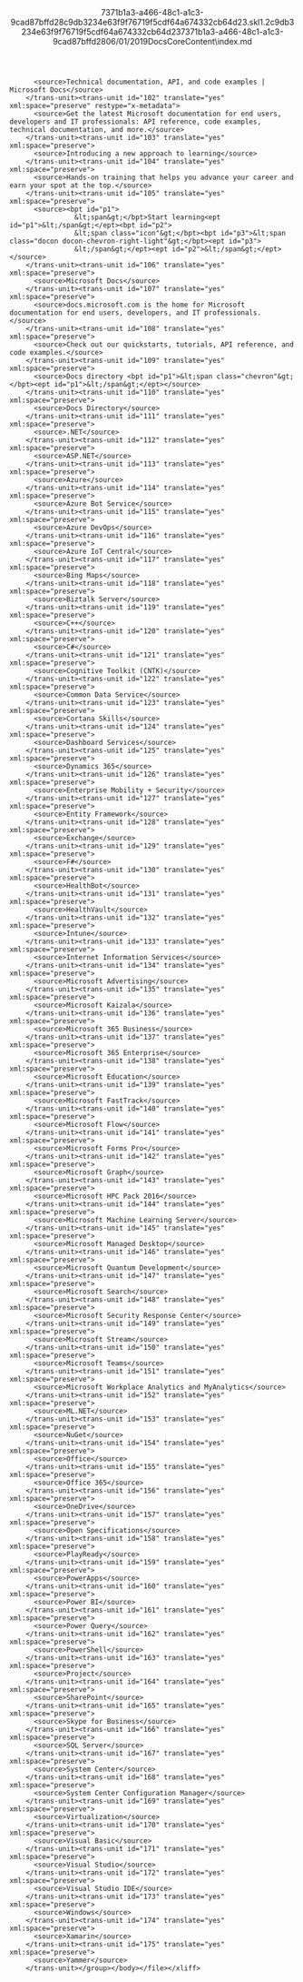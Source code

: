 <?xml version="1.0"?><xliff version="1.2" xmlns="urn:oasis:names:tc:xliff:document:1.2" xmlns:xsi="http://www.w3.org/2001/XMLSchema-instance" xsi:schemaLocation="urn:oasis:names:tc:xliff:document:1.2 xliff-core-1.2-transitional.xsd"><file datatype="xml" original="index.md" source-language="en-US" target-language="en-US"><header><tool tool-id="mdxliff" tool-name="mdxliff" tool-version="1.0-9879e0b" tool-company="Microsoft" /><xliffext:skl_file_name xmlns:xliffext="urn:microsoft:content:schema:xliffextensions">7371b1a3-a466-48c1-a1c3-9cad87bffd28c9db3234e63f9f76719f5cdf64a674332cb64d23.skl</xliffext:skl_file_name><xliffext:version xmlns:xliffext="urn:microsoft:content:schema:xliffextensions">1.2</xliffext:version><xliffext:ms.openlocfilehash xmlns:xliffext="urn:microsoft:content:schema:xliffextensions">c9db3234e63f9f76719f5cdf64a674332cb64d23</xliffext:ms.openlocfilehash><xliffext:ms.sourcegitcommit xmlns:xliffext="urn:microsoft:content:schema:xliffextensions">7371b1a3-a466-48c1-a1c3-9cad87bffd28</xliffext:ms.sourcegitcommit><xliffext:ms.lasthandoff xmlns:xliffext="urn:microsoft:content:schema:xliffextensions">06/01/2019</xliffext:ms.lasthandoff><xliffext:ms.openlocfilepath xmlns:xliffext="urn:microsoft:content:schema:xliffextensions">DocsCoreContent\index.md</xliffext:ms.openlocfilepath></header><body><group id="content" extype="content"><trans-unit id="101" translate="yes" xml:space="preserve" restype="x-metadata">
          <source>Technical documentation, API, and code examples | Microsoft Docs</source>
        </trans-unit><trans-unit id="102" translate="yes" xml:space="preserve" restype="x-metadata">
          <source>Get the latest Microsoft documentation for end users, developers and IT professionals: API reference, code examples, technical documentation, and more.</source>
        </trans-unit><trans-unit id="103" translate="yes" xml:space="preserve">
          <source>Introducing a new approach to learning</source>
        </trans-unit><trans-unit id="104" translate="yes" xml:space="preserve">
          <source>Hands-on training that helps you advance your career and earn your spot at the top.</source>
        </trans-unit><trans-unit id="105" translate="yes" xml:space="preserve">
          <source><bpt id="p1">
                    &lt;span&gt;</bpt>Start learning<ept id="p1">&lt;/span&gt;</ept><bpt id="p2">
                    &lt;span class="icon"&gt;</bpt><bpt id="p3">&lt;span class="docon docon-chevron-right-light"&gt;</bpt><ept id="p3">
                    &lt;/span&gt;</ept><ept id="p2">&lt;/span&gt;</ept></source>
        </trans-unit><trans-unit id="106" translate="yes" xml:space="preserve">
          <source>Microsoft Docs</source>
        </trans-unit><trans-unit id="107" translate="yes" xml:space="preserve">
          <source>docs.microsoft.com is the home for Microsoft documentation for end users, developers, and IT professionals.</source>
        </trans-unit><trans-unit id="108" translate="yes" xml:space="preserve">
          <source>Check out our quickstarts, tutorials, API reference, and code examples.</source>
        </trans-unit><trans-unit id="109" translate="yes" xml:space="preserve">
          <source>Docs directory <bpt id="p1">&lt;span class="chevron"&gt;</bpt><ept id="p1">&lt;/span&gt;</ept></source>
        </trans-unit><trans-unit id="110" translate="yes" xml:space="preserve">
          <source>Docs Directory</source>
        </trans-unit><trans-unit id="111" translate="yes" xml:space="preserve">
          <source>.NET</source>
        </trans-unit><trans-unit id="112" translate="yes" xml:space="preserve">
          <source>ASP.NET</source>
        </trans-unit><trans-unit id="113" translate="yes" xml:space="preserve">
          <source>Azure</source>
        </trans-unit><trans-unit id="114" translate="yes" xml:space="preserve">
          <source>Azure Bot Service</source>
        </trans-unit><trans-unit id="115" translate="yes" xml:space="preserve">
          <source>Azure DevOps</source>
        </trans-unit><trans-unit id="116" translate="yes" xml:space="preserve">
          <source>Azure IoT Central</source>
        </trans-unit><trans-unit id="117" translate="yes" xml:space="preserve">
          <source>Bing Maps</source>
        </trans-unit><trans-unit id="118" translate="yes" xml:space="preserve">
          <source>Biztalk Server</source>
        </trans-unit><trans-unit id="119" translate="yes" xml:space="preserve">
          <source>C++</source>
        </trans-unit><trans-unit id="120" translate="yes" xml:space="preserve">
          <source>C#</source>
        </trans-unit><trans-unit id="121" translate="yes" xml:space="preserve">
          <source>Cognitive Toolkit (CNTK)</source>
        </trans-unit><trans-unit id="122" translate="yes" xml:space="preserve">
          <source>Common Data Service</source>
        </trans-unit><trans-unit id="123" translate="yes" xml:space="preserve">
          <source>Cortana Skills</source>
        </trans-unit><trans-unit id="124" translate="yes" xml:space="preserve">
          <source>Dashboard Services</source>
        </trans-unit><trans-unit id="125" translate="yes" xml:space="preserve">
          <source>Dynamics 365</source>
        </trans-unit><trans-unit id="126" translate="yes" xml:space="preserve">
          <source>Enterprise Mobility + Security</source>
        </trans-unit><trans-unit id="127" translate="yes" xml:space="preserve">
          <source>Entity Framework</source>
        </trans-unit><trans-unit id="128" translate="yes" xml:space="preserve">
          <source>Exchange</source>
        </trans-unit><trans-unit id="129" translate="yes" xml:space="preserve">
          <source>F#</source>
        </trans-unit><trans-unit id="130" translate="yes" xml:space="preserve">
          <source>HealthBot</source>
        </trans-unit><trans-unit id="131" translate="yes" xml:space="preserve">
          <source>HealthVault</source>
        </trans-unit><trans-unit id="132" translate="yes" xml:space="preserve">
          <source>Intune</source>
        </trans-unit><trans-unit id="133" translate="yes" xml:space="preserve">
          <source>Internet Information Services</source>
        </trans-unit><trans-unit id="134" translate="yes" xml:space="preserve">
          <source>Microsoft Advertising</source>
        </trans-unit><trans-unit id="135" translate="yes" xml:space="preserve">
          <source>Microsoft Kaizala</source>
        </trans-unit><trans-unit id="136" translate="yes" xml:space="preserve">
          <source>Microsoft 365 Business</source>
        </trans-unit><trans-unit id="137" translate="yes" xml:space="preserve">
          <source>Microsoft 365 Enterprise</source>
        </trans-unit><trans-unit id="138" translate="yes" xml:space="preserve">
          <source>Microsoft Education</source>
        </trans-unit><trans-unit id="139" translate="yes" xml:space="preserve">
          <source>Microsoft FastTrack</source>
        </trans-unit><trans-unit id="140" translate="yes" xml:space="preserve">
          <source>Microsoft Flow</source>
        </trans-unit><trans-unit id="141" translate="yes" xml:space="preserve">
          <source>Microsoft Forms Pro</source>
        </trans-unit><trans-unit id="142" translate="yes" xml:space="preserve">
          <source>Microsoft Graph</source>
        </trans-unit><trans-unit id="143" translate="yes" xml:space="preserve">
          <source>Microsoft HPC Pack 2016</source>
        </trans-unit><trans-unit id="144" translate="yes" xml:space="preserve">
          <source>Microsoft Machine Learning Server</source>
        </trans-unit><trans-unit id="145" translate="yes" xml:space="preserve">
          <source>Microsoft Managed Desktop</source>
        </trans-unit><trans-unit id="146" translate="yes" xml:space="preserve">
          <source>Microsoft Quantum Development</source>
        </trans-unit><trans-unit id="147" translate="yes" xml:space="preserve">
          <source>Microsoft Search</source>
        </trans-unit><trans-unit id="148" translate="yes" xml:space="preserve">
          <source>Microsoft Security Response Center</source>
        </trans-unit><trans-unit id="149" translate="yes" xml:space="preserve">
          <source>Microsoft Stream</source>
        </trans-unit><trans-unit id="150" translate="yes" xml:space="preserve">
          <source>Microsoft Teams</source>
        </trans-unit><trans-unit id="151" translate="yes" xml:space="preserve">
          <source>Microsoft Workplace Analytics and MyAnalytics</source>
        </trans-unit><trans-unit id="152" translate="yes" xml:space="preserve">
          <source>ML.NET</source>
        </trans-unit><trans-unit id="153" translate="yes" xml:space="preserve">
          <source>NuGet</source>
        </trans-unit><trans-unit id="154" translate="yes" xml:space="preserve">
          <source>Office</source>
        </trans-unit><trans-unit id="155" translate="yes" xml:space="preserve">
          <source>Office 365</source>
        </trans-unit><trans-unit id="156" translate="yes" xml:space="preserve">
          <source>OneDrive</source>
        </trans-unit><trans-unit id="157" translate="yes" xml:space="preserve">
          <source>Open Specifications</source>
        </trans-unit><trans-unit id="158" translate="yes" xml:space="preserve">
          <source>PlayReady</source>
        </trans-unit><trans-unit id="159" translate="yes" xml:space="preserve">
          <source>PowerApps</source>
        </trans-unit><trans-unit id="160" translate="yes" xml:space="preserve">
          <source>Power BI</source>
        </trans-unit><trans-unit id="161" translate="yes" xml:space="preserve">
          <source>Power Query</source>
        </trans-unit><trans-unit id="162" translate="yes" xml:space="preserve">
          <source>PowerShell</source>
        </trans-unit><trans-unit id="163" translate="yes" xml:space="preserve">
          <source>Project</source>
        </trans-unit><trans-unit id="164" translate="yes" xml:space="preserve">
          <source>SharePoint</source>
        </trans-unit><trans-unit id="165" translate="yes" xml:space="preserve">
          <source>Skype for Business</source>
        </trans-unit><trans-unit id="166" translate="yes" xml:space="preserve">
          <source>SQL Server</source>
        </trans-unit><trans-unit id="167" translate="yes" xml:space="preserve">
          <source>System Center</source>
        </trans-unit><trans-unit id="168" translate="yes" xml:space="preserve">
          <source>System Center Configuration Manager</source>
        </trans-unit><trans-unit id="169" translate="yes" xml:space="preserve">
          <source>Virtualization</source>
        </trans-unit><trans-unit id="170" translate="yes" xml:space="preserve">
          <source>Visual Basic</source>
        </trans-unit><trans-unit id="171" translate="yes" xml:space="preserve">
          <source>Visual Studio</source>
        </trans-unit><trans-unit id="172" translate="yes" xml:space="preserve">
          <source>Visual Studio IDE</source>
        </trans-unit><trans-unit id="173" translate="yes" xml:space="preserve">
          <source>Windows</source>
        </trans-unit><trans-unit id="174" translate="yes" xml:space="preserve">
          <source>Xamarin</source>
        </trans-unit><trans-unit id="175" translate="yes" xml:space="preserve">
          <source>Yammer</source>
        </trans-unit></group></body></file></xliff>